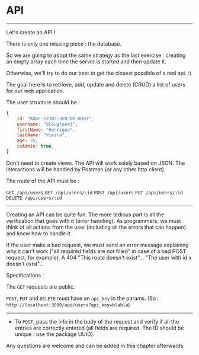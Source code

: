 # API

---

Let's create an API !

There is only one missing piece : the database.

So we are going to adopt the same strategy as the last exercise : creating an empty array each time the server is started and then update it.

Otherwise, we'll try to do our best to get the closest possible of a real api. :)

The goal here is to retrieve, add, update and delete (CRUD) a list of users for our web application.

The user structure should be :

```js
{
    id: "KUGF-57JNJ-JFNJDK-OUH3",
    username: "Glouglou43",
    firstName: "Henrique",
    lastName: "Vieira",
    age: 35,
    isAdmin: true,
}
```

Don't need to create views. The API will work solely based on JSON. The interactions will be handled by Postman (or any other http client).

The route of the API must be :

`GET /api/users`
`GET /api/users/:id`
`POST /api/users`
`PUT /api/users/:id`
`DELETE /api/users/:id`

---

Creating an API can be quite fun. The more tedious part is all the verification that goes with it (error handling). As programmers, we must think of all actions from the user (including all the errors that can happen) and know how to handle it.

If the user make a bad request, we must send an error message explaining why it can't work ("all required fields are not filled" in case of a bad POST request, for example). A 404 "This route doesn't exist"... "The user with id x doesn't exist"...

Specifications :

The `GET` requests are public.

`POST`, `PUT` and `DELETE` must have an `api_key` in the params. (So : `http://localhost:3000/api/users?api_key=blabla`)

---

- To `POST`, pass the info in the body of the request and verify if all the entries are correctly entered (all fields are required. The ID should be unique : use the package UUID).

Any questions are welcome and can be added in this chapter afterwards.

